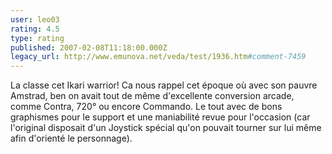 ```yaml
---
user: leo03
rating: 4.5
type: rating
published: 2007-02-08T11:18:00.000Z
legacy_url: http://www.emunova.net/veda/test/1936.htm#comment-7459
---
```

La classe cet Ikari warrior! Ca nous rappel cet époque où avec son pauvre Amstrad, ben on avait tout de même d'excellente conversion arcade, comme Contra, 720° ou encore Commando. Le tout avec de bons graphismes pour le support et une maniabilité revue pour l'occasion (car l'original disposait d'un Joystick spécial qu'on pouvait tourner sur lui même afin d'orienté le personnage).